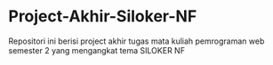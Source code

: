 # Project-Akhir-Siloker-NF
Repositori ini berisi project akhir tugas mata kuliah pemrograman web semester 2 yang mengangkat tema SILOKER NF
